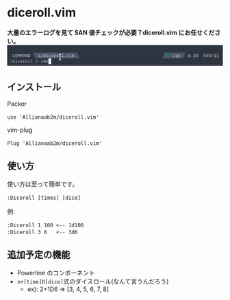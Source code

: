 # diceroll.vim
__大量のエラーログを見て SAN 値チェックが必要？diceroll.vim にお任せください。__
![example](static/example.gif)

## インストール
Packer
```vim
use 'Allianaab2m/diceroll.vim'
```

vim-plug
```vim
Plug 'Allianaab2m/diceroll.vim'
```

## 使い方
使い方は至って簡単です。
```vim
:Diceroll [times] [dice]
```

例:
```vim
:Diceroll 1 100 <-- 1d100
:Diceroll 3 6   <-- 3d6
```

## 追加予定の機能
- Powerline のコンポーネント
- `n+[time]D[dice]`式のダイスロール(なんて言うんだろう)
  - ex): 2+1D6 => [3, 4, 5, 6, 7, 8]
